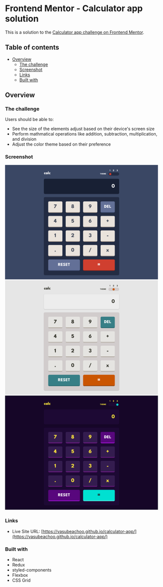 # Frontend Mentor - Calculator app solution

This is a solution to the [Calculator app challenge on Frontend Mentor](https://www.frontendmentor.io/challenges/calculator-app-9lteq5N29).

## Table of contents

- [Overview](#overview)
  - [The challenge](#the-challenge)
  - [Screenshot](#screenshot)
  - [Links](#links)
  - [Built with](#built-with)

## Overview

### The challenge

Users should be able to:

- See the size of the elements adjust based on their device's screen size
- Perform mathmatical operations like addition, subtraction, multiplication, and division
- Adjust the color theme based on their preference

### Screenshot

![](./public/screenshot-1.png)
![](./public/screenshot-2.png)
![](./public/screenshot-3.png)

### Links

- Live Site URL: [https://vasubeachoo.github.io/calculator-app/](https://vasubeachoo.github.io/calculator-app/)

### Built with

- React
- Redux
- styled-components
- Flexbox
- CSS Grid
